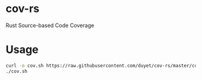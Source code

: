 # cov-rs
Rust Source-based Code Coverage

# Usage

```bash
curl -o cov.sh https://raw.githubusercontent.com/duyet/cov-rs/master/cov.sh && chmod +x ./cov.sh
./cov.sh
```
